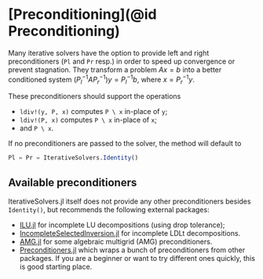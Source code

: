 # [Preconditioning](@id Preconditioning)

Many iterative solvers have the option to provide left and right preconditioners (`Pl` and `Pr` resp.) in order to speed up convergence or prevent stagnation. They transform a problem $Ax = b$ into a better conditioned system $(P_l^{-1}AP_r^{-1})y = P_l^{-1}b$, where $x = P_r^{-1}y$.

These preconditioners should support the operations

- `ldiv!(y, P, x)` computes `P \ x` in-place of `y`;
- `ldiv!(P, x)` computes `P \ x` in-place of `x`;
- and `P \ x`.

If no preconditioners are passed to the solver, the method will default to

```julia
Pl = Pr = IterativeSolvers.Identity()
```

## Available preconditioners
IterativeSolvers.jl itself does not provide any other preconditioners besides `Identity()`, but recommends the following external packages:

- [ILU.jl](https://github.com/haampie/ILU.jl) for incomplete LU decompositions (using drop tolerance);
- [IncompleteSelectedInversion.jl](https://github.com/ettersi/IncompleteSelectedInversion.jl) for incomplete LDLt decompositions.
- [AMG.jl](https://github.com/JuliaLinearAlgebra/AlgebraicMultigrid.jl) for some algebraic multigrid (AMG) preconditioners.
- [Preconditioners.jl](https://github.com/mohamed82008/Preconditioners.jl) which wraps a bunch of preconditioners from other packages. If you are a beginner or want to try different ones quickly, this is good starting place.
